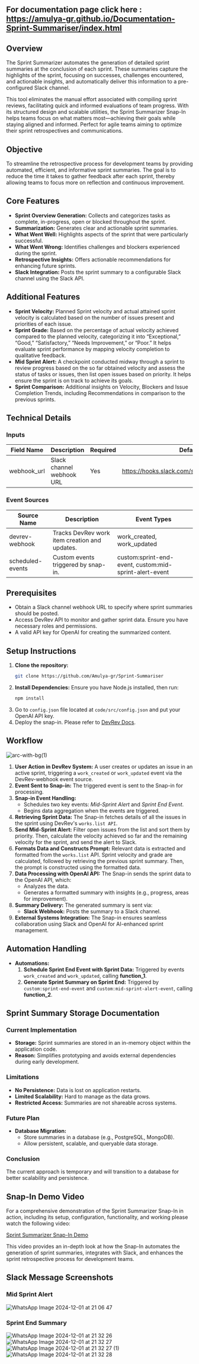 ## For documentation page click here : https://amulya-gr.github.io/Documentation-Sprint-Summariser/index.html




## Overview
The Sprint Summarizer automates the generation of detailed sprint summaries at the conclusion of each sprint. These summaries capture the highlights of the sprint, focusing on successes, challenges encountered, and actionable insights, and automatically deliver this information to a pre-configured Slack channel.

This tool eliminates the manual effort associated with compiling sprint reviews, facilitating quick and informed evaluations of team progress. With its structured design and scalable utilities, the Sprint Summarizer Snap-In helps teams focus on what matters most—achieving their goals while staying aligned and informed. Perfect for agile teams aiming to optimize their sprint retrospectives and communications.

## Objective
To streamline the retrospective process for development teams by providing automated, efficient, and informative sprint summaries. The goal is to reduce the time it takes to gather feedback after each sprint, thereby allowing teams to focus more on reflection and continuous improvement.

## Core Features
- **Sprint Overview Generation:** Collects and categorizes tasks as complete, in-progress, open or blocked throughout the sprint.
- **Summarization:** Generates clear and actionable sprint summaries.
- **What Went Well:** Highlights aspects of the sprint that were particularly successful.
- **What Went Wrong:** Identifies challenges and blockers experienced during the sprint.
- **Retrospective Insights:** Offers actionable recommendations for enhancing future sprints.
- **Slack Integration:** Posts the sprint summary to a configurable Slack channel using the Slack API.

## Additional Features
- **Sprint Velocity:** Planned Sprint velocity and actual attained sprint velocity is calculated based on the number of issues present and priorities of each issue.
- **Sprint Grade:** Based on the percentage of actual velocity achieved compared to the planned velocity, categorizing it into “Exceptional,” “Good,” “Satisfactory,” “Needs Improvement,” or “Poor.” It helps evaluate sprint performance by mapping velocity completion to qualitative feedback.
- **Mid Sprint Alert:** A checkpoint conducted midway through a sprint to review progress based on the so far obtained velocity and assess the status of tasks or issues, then list open issues based on priority. It helps ensure the sprint is on track to achieve its goals.
- **Sprint Comparison:** Additional insights on Velocity, Blockers and Issue Completion Trends, including Recommendations in comparison to the previous sprints.

## Technical Details

### Inputs
| Field Name  | Description                | Required | Default Value                                      |
|-------------|----------------------------|----------|----------------------------------------------------|
| webhook_url | Slack channel webhook URL  | Yes      | https://hooks.slack.com/services/T0000/B0000/XXXX  |

### Event Sources
| Source Name       | Description                              | Event Types                                      |
|-------------------|------------------------------------------|--------------------------------------------------|
| devrev-webhook    | Tracks DevRev work item creation and updates. | work_created, work_updated                        |
| scheduled-events  | Custom events triggered by snap-in.      | custom:sprint-end-event, custom:mid-sprint-alert-event |

## Prerequisites
- Obtain a Slack channel webhook URL to specify where sprint summaries should be posted.
- Access DevRev API to monitor and gather sprint data. Ensure you have necessary roles and permissions.
- A valid API key for OpenAI for creating the summarized content.

## Setup Instructions
1. **Clone the repository:**
    ```sh
    git clone https://github.com/Amulya-gr/Sprint-Summariser
    ```
2. **Install Dependencies:** Ensure you have Node.js installed, then run:
    ```sh
    npm install
    ```
3. Go to `config.json` file located at `code/src/config.json` and put your OpenAI API key.
4. Deploy the snap-in. Please refer to [DevRev Docs](https://developer.devrev.ai/public/snapin-development/concepts#function).

## Workflow
![arc-with-bg(1)](https://github.com/user-attachments/assets/2b9c966c-fd17-4d89-bb44-08cd78875e44)

1. **User Action in DevRev System:** A user creates or updates an issue in an active sprint, triggering a `work_created` or `work_updated` event via the DevRev-webhook event source.
2. **Event Sent to Snap-in:** The triggered event is sent to the Snap-in for processing.
3. **Snap-in Event Handling:**
    - Schedules two key events: *Mid-Sprint Alert* and *Sprint End Event*.
    - Begins data aggregation when the events are triggered.
4. **Retrieving Sprint Data:** The Snap-in fetches details of all the issues in the sprint using DevRev's `works.list API`.
5. **Send Mid-Sprint Alert:** Filter open issues from the list and sort them by priority. Then, calculate the velocity achieved so far and the remaining velocity for the sprint, and send the alert to Slack.
6. **Formats Data and Constructs Prompt:** Relevant data is extracted and formatted from the `works.list` API. Sprint velocity and grade are calculated, followed by retrieving the previous sprint summary. Then, the prompt is constructed using the formatted data.
7. **Data Processing with OpenAI API:** The Snap-in sends the sprint data to the OpenAI API, which:
    - Analyzes the data.
    - Generates a formatted summary with insights (e.g., progress, areas for improvement).
8. **Summary Delivery:** The generated summary is sent via:
    - **Slack Webhook:** Posts the summary to a Slack channel.
9. **External Systems Integration:** The Snap-in ensures seamless collaboration using Slack and OpenAI for AI-enhanced sprint management.

## Automation Handling
- **Automations:**
    1. **Schedule Sprint End Event with Sprint Data:** Triggered by events `work_created` and `work_updated`, calling **function_1**.
    2. **Generate Sprint Summary on Sprint End:** Triggered by `custom:sprint-end-event` and `custom:mid-sprint-alert-event`, calling **function_2**.

## Sprint Summary Storage Documentation

### Current Implementation
- **Storage:** Sprint summaries are stored in an in-memory object within the application code.
- **Reason:** Simplifies prototyping and avoids external dependencies during early development.

### Limitations
- **No Persistence:** Data is lost on application restarts.
- **Limited Scalability:** Hard to manage as the data grows.
- **Restricted Access:** Summaries are not shareable across systems.

### Future Plan
- **Database Migration:**
    - Store summaries in a database (e.g., PostgreSQL, MongoDB).
    - Allow persistent, scalable, and queryable data storage.

### Conclusion
The current approach is temporary and will transition to a database for better scalability and persistence.

## Snap-In Demo Video
For a comprehensive demonstration of the Sprint Summarizer Snap-In in action, including its setup, configuration, functionality, and working please watch the following video:

[Sprint Summarizer Snap-In Demo](https://youtu.be/uNc25YdwNLI)

This video provides an in-depth look at how the Snap-In automates the generation of sprint summaries, integrates with Slack, and enhances the sprint retrospective process for development teams.

## Slack Message Screenshots

### Mid Sprint Alert

![WhatsApp Image 2024-12-01 at 21 06 47](https://github.com/user-attachments/assets/57dc3bbd-c0fe-4718-9c85-4935f999d794)

### Sprint End Summary

![WhatsApp Image 2024-12-01 at 21 32 26](https://github.com/user-attachments/assets/febab20c-9fe2-4f06-9e9e-d501152fd826)
![WhatsApp Image 2024-12-01 at 21 32 27](https://github.com/user-attachments/assets/b8eb42b7-e60e-4357-93f8-7c142d36f15c)
![WhatsApp Image 2024-12-01 at 21 32 27 (1)](https://github.com/user-attachments/assets/98d294a5-0291-41a9-92e8-a6937a8c7579)
![WhatsApp Image 2024-12-01 at 21 32 28](https://github.com/user-attachments/assets/8b4cd974-84df-4de1-bacb-dfab71b74bbf)





